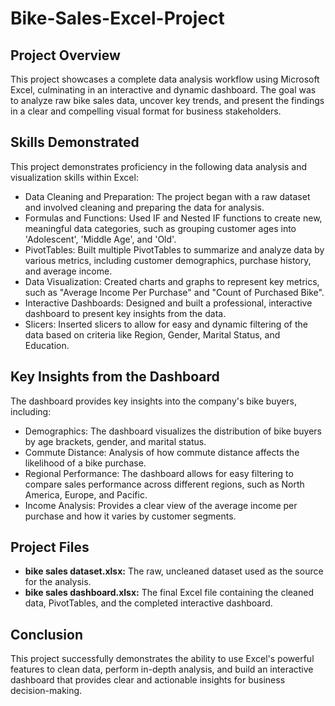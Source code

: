 # Bike-Sales-Excel-Project

## Project Overview

This project showcases a complete data analysis workflow using Microsoft Excel, culminating in an interactive and dynamic dashboard. The goal was to analyze raw bike sales data, uncover key trends, and present the findings in a clear and compelling visual format for business stakeholders.

## Skills Demonstrated

This project demonstrates proficiency in the following data analysis and visualization skills within Excel:
- Data Cleaning and Preparation: The project began with a raw dataset and involved cleaning and preparing the data for analysis.
- Formulas and Functions: Used IF and Nested IF functions to create new, meaningful data categories, such as grouping customer ages into 'Adolescent', 'Middle Age', and 'Old'.
- PivotTables: Built multiple PivotTables to summarize and analyze data by various metrics, including customer demographics, purchase history, and average income.
- Data Visualization: Created charts and graphs to represent key metrics, such as "Average Income Per Purchase" and "Count of Purchased Bike".
- Interactive Dashboards: Designed and built a professional, interactive dashboard to present key insights from the data.
- Slicers: Inserted slicers to allow for easy and dynamic filtering of the data based on criteria like Region, Gender, Marital Status, and Education.

## Key Insights from the Dashboard

The dashboard provides key insights into the company's bike buyers, including:
- Demographics: The dashboard visualizes the distribution of bike buyers by age brackets, gender, and marital status.
- Commute Distance: Analysis of how commute distance affects the likelihood of a bike purchase.
- Regional Performance: The dashboard allows for easy filtering to compare sales performance across different regions, such as North America, Europe, and Pacific.
- Income Analysis: Provides a clear view of the average income per purchase and how it varies by customer segments.

## Project Files

* **bike sales dataset.xlsx:** The raw, uncleaned dataset used as the source for the analysis.
* **bike sales dashboard.xlsx:** The final Excel file containing the cleaned data, PivotTables, and the completed interactive dashboard.

## Conclusion

This project successfully demonstrates the ability to use Excel's powerful features to clean data, perform in-depth analysis, and build an interactive dashboard that provides clear and actionable insights for business decision-making.
